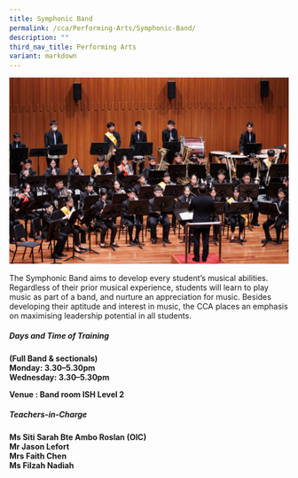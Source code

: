```yaml
---
title: Symphonic Band
permalink: /cca/Performing-Arts/Symphonic-Band/
description: ""
third_nav_title: Performing Arts
variant: markdown
---
```

![](/images/2023images/CCAs%202023/symphonic%202023.jpg)

The Symphonic Band aims to develop every student’s musical abilities. Regardless of their prior musical experience, students will learn to play music as part of a band, and nurture an appreciation for music. Besides developing their aptitude and interest in music, the CCA places an emphasis on maximising leadership potential in all students.

<h5>Days and Time of Training&nbsp;</h5>

<b>(Full Band &amp; sectionals)&nbsp;<br>
Monday: 3.30–5.30pm&nbsp;<br>
Wednesday: 3.30–5.30pm <br>
	
Venue : Band room ISH Level 2

  

<h5>Teachers-in-Charge&nbsp;</h5>

Ms Siti Sarah Bte Ambo Roslan (OIC)<br>
Mr Jason Lefort&nbsp;<br>
Mrs Faith Chen&nbsp;<br>
Ms Filzah Nadiah<br></b>